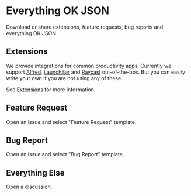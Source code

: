 # Everything OK JSON

Download or share extensions, feature requests, bug reports and everything OK JSON.

## Extensions

We provide integrations for common productivity apps. Currently we support [Alfred][alfred], [LaunchBar][launchbar] and [Raycast][raycast] out-of-the-box. But you can easily write your own if you are not using any of these.

See [Extensions][extensions] for more information.

## Feature Request
Open an issue and select "Feature Request" template.

## Bug Report
Open an issue and select "Bug Report" template.

## Everything Else
Open a discussion.

[alfred]: https://github.com/francisfeng/everything-okjson/tree/main/extensions/Alfred
[launchbar]: https://github.com/francisfeng/everything-okjson/tree/main/extensions/LaunchBar 
[raycast]: https://github.com/francisfeng/everything-okjson/tree/main/extensions/Raycast 
[extensions]: https://github.com/francisfeng/everything-okjson/tree/main/extensions
